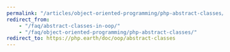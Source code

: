 ```yaml
---
permalink: "/articles/object-oriented-programming/php-abstract-classes/"
redirect_from:
    - "/faq/abstract-classes-in-oop/"
    - "/faq/object-oriented-programming/php-abstract-classes/"
redirect_to: https://php.earth/doc/oop/abstract-classes
---
```

